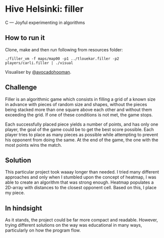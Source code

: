 # Hive Helsinki: filler
C — Joyful experimenting in algorithms

## How to run it
Clone, make and then run following from resources folder:

`./filler_vm -f maps/map00 -p1 ../tlouekar.filler -p2 players/carli.filler | ./visual`

Visualiser by <a href="https://github.com/avocadohooman">@avocadohooman</a>.

## Challenge
Filler is an algorithmic game which consists in filling a grid of a known size in advance with pieces of random size and shapes, without the pieces being stacked more than one square above each other and without them exceeding the grid. If one of these conditions is not met, the game stops.

Each successfully placed piece yields a number of points, and has only one player, the goal of the game could be to get the best score possible. Each player tries to place as many pieces as possible while attempting to prevent his opponent from doing the same. At the end of the game, the one with the most points wins the match.

## Solution
This particular project took waaay longer than needed. I tried many different approaches and only when I stumbled upon the concept of heatmap, I was able to create an algorithm that was strong enough. Heatmap populates a 2D-array with distances to the closest opponent cell. Based on this, I place my piece.

## In hindsight
As it stands, the project could be far more compact and readable. However, trying different solutions on the way was educational in many ways, particularly on how the program flow. 
